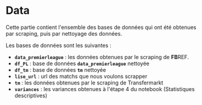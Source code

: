 # Data

Cette partie contient l'ensemble des bases de données qui ont été obtenues par scraping, puis par nettoyage des données.

Les bases de données sont les suivantes :
- **`data_premierleague`** : les données obtenues par le scraping de **FB**REF.
- **`df_PL`** : base de données **`data_premierleague`** nettoyée
- **`df_tm`** : base de données **`tm`** nettoyée
- **`lise_url`** : url des matchs que nous voulons scrapper
- **`tm`** : les données obtenues par le scraping de Transfermarkt
- **`variances`** : les variances obtenues à l'étape 4 du notebook (Statistiques descriptives)